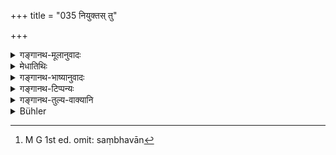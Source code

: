 +++
title = "035 नियुक्तस् तु"

+++

<details><summary>गङ्गानथ-मूलानुवादः</summary>

But when invited according to law, if a man does not e at meat, he becomes, after death, a beast, during twenty- one births.—(35)
</details>

<details><summary>मेधातिथिः</summary>

संभवान्[^१०३] जन्मानि । अवश्यं प्राणात्ययसंभवे देवार्चनं यो न करोति अथ च मांसम् अश्नाति स दुष्यत्य् एव ॥ ५.३५ ॥


[^१०३]:
     M G 1st ed. omit: saṃbhavān
</details>

<details><summary>गङ्गानथ-भाष्यानुवादः</summary>

‘*Sambhava*’ stands for *janma*, *birth*.

Except when there is danger to life through hunger, if a man does not worship the Gods, and yet eats meat, he certainly incurs sin.—(35)
</details>

<details><summary>गङ्गानथ-टिप्पन्यः</summary>

This verse is quoted in *Aparārka* (p. 251), which explains ‘*niyuktaḥ*’
as ‘invited, at a sacrifice to the gods or at a Śrāddha’;—in *Mitākṣarā*
(on 1.179) to the effect that one must eat meat when iṅvited to a
Śrāddha;—in

*Nirṇayasindhu* (p. 294) as setting forth the sinfulness of not eating
the meat duly offered;—in *Vīramitrodaya* (Āhnika, p. 530), which
explains ‘*sambhavān*’ as ‘births’;—in *Smṛtitattva* (p. 449);—in
*Hemādri* (Śrāddha, p. 577);—and in *Prāyaścittaviveka* (p. 279), which
remarks that this refers to such meat as is not forbidden.
</details>

<details><summary>गङ्गानथ-तुल्य-वाक्यानि</summary>

Vaśiṣṭha (11.34).—‘An ascetic who, invited to dine at a sacrifice to
Pitṛs or to gods, refuses meat, shall go to hell.’

*Yama* (Aparārka, p. 251).—‘The man who, invited to a Śrāddha or to a
sacrifice to the gods, refuses meat, shall go to hell, etc.’

*Hārita and Śātātapa* (Vīramitrodaya-Āhnika, p. 530).—‘If one, invited
to a Śrāddha, does not eat meat, one goes to hell...’
</details>

<details><summary>Bühler</summary>

035	But a man who, being duly engaged (to officiate or to dine at a sacred rite), refuses to eat meat, becomes after death an animal during twenty-one existences.
</details>
